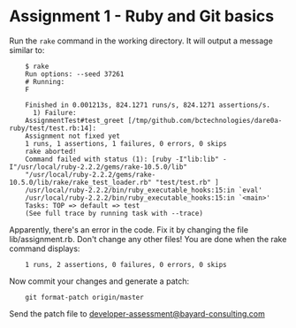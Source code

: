 # Assignment 1 - Ruby and Git basics

Run the ``rake`` command in the working directory. It will output
a message similar to:

        $ rake
        Run options: --seed 37261
        # Running:
        F

        Finished in 0.001213s, 824.1271 runs/s, 824.1271 assertions/s.
          1) Failure:
        AssignmentTest#test_greet [/tmp/github.com/bctechnologies/dare0a-ruby/test/test.rb:14]:
        Assignment not fixed yet
        1 runs, 1 assertions, 1 failures, 0 errors, 0 skips
        rake aborted!
        Command failed with status (1): [ruby -I"lib:lib" -I"/usr/local/ruby-2.2.2/gems/rake-10.5.0/lib"
        "/usr/local/ruby-2.2.2/gems/rake-10.5.0/lib/rake/rake_test_loader.rb" "test/test.rb" ]
        /usr/local/ruby-2.2.2/bin/ruby_executable_hooks:15:in `eval'
        /usr/local/ruby-2.2.2/bin/ruby_executable_hooks:15:in `<main>'
        Tasks: TOP => default => test
        (See full trace by running task with --trace)

Apparently, there's an error in the code. Fix it by changing the
file lib/assignment.rb. Don't change any other files! You are
done when the rake command displays:

        1 runs, 2 assertions, 0 failures, 0 errors, 0 skips

Now commit your changes and generate a patch:

        git format-patch origin/master

Send the patch file to developer-assessment@bayard-consulting.com
